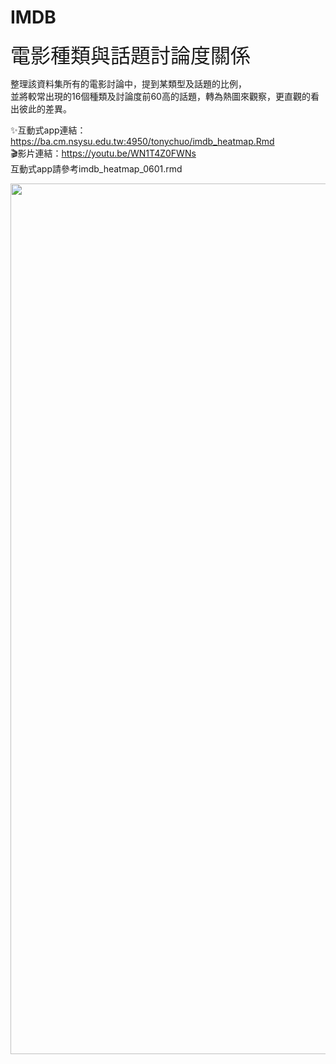 # IMDB

<font size=6 >電影種類與話題討論度關係</font>

整理該資料集所有的電影討論中，提到某類型及話題的比例，<br/>
並將較常出現的16個種類及討論度前60高的話題，轉為熱圖來觀察，更直觀的看出彼此的差異。<br/>


✨互動式app連結：https://ba.cm.nsysu.edu.tw:4950/tonychuo/imdb_heatmap.Rmd <br/>
🎬影片連結：https://youtu.be/WN1T4Z0FWNs <br/>
互動式app請參考imdb_heatmap_0601.rmd <br/>

<img width="1393" alt="" src="https://github.com/weilin0323/IMDB/assets/51693471/f99d9c9e-5ad5-4738-849a-653aa0a85827">

